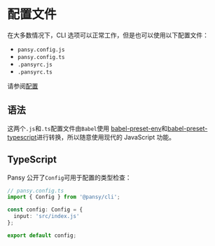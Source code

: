 # 配置文件

在大多数情况下，CLI 选项可以正常工作，但是也可以使用以下配置文件：

- `pansy.config.js`
- `pansy.config.ts`
- `.pansyrc.js`
- `.pansyrc.ts`

请参阅[配置](../config/README.md)

## 语法

这两个`.js`和`.ts`配置文件由`Babel`使用 [babel-preset-env](https://babeljs.io/docs/en/babel-preset-env)和[babel-preset-typescript](https://babeljs.io/docs/en/babel-preset-typescript)进行转换，所以随意使用现代的 JavaScript 功能。

## TypeScript

Pansy 公开了`Config`可用于配置的类型检查：

```typescript
// pansy.config.ts
import { Config } from '@pansy/cli';

const config: Config = {
  input: 'src/index.js'
};

export default config;
```
